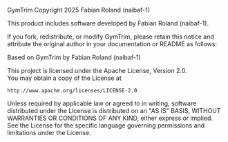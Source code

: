 GymTrim
Copyright 2025 Fabian Roland (naibaf-1)

This product includes software developed by Fabian Roland (naibaf-1).

If you fork, redistribute, or modify GymTrim, please retain this notice and attribute the original author in your documentation or README as follows:

Based on GymTrim by Fabian Roland (naibaf-1)

This project is licensed under the Apache License, Version 2.0.  
You may obtain a copy of the License at

    http://www.apache.org/licenses/LICENSE-2.0

Unless required by applicable law or agreed to in writing, software distributed under the License is distributed on an "AS IS" BASIS, WITHOUT WARRANTIES OR CONDITIONS OF ANY KIND, either express or implied.  
See the License for the specific language governing permissions and limitations under the License.

